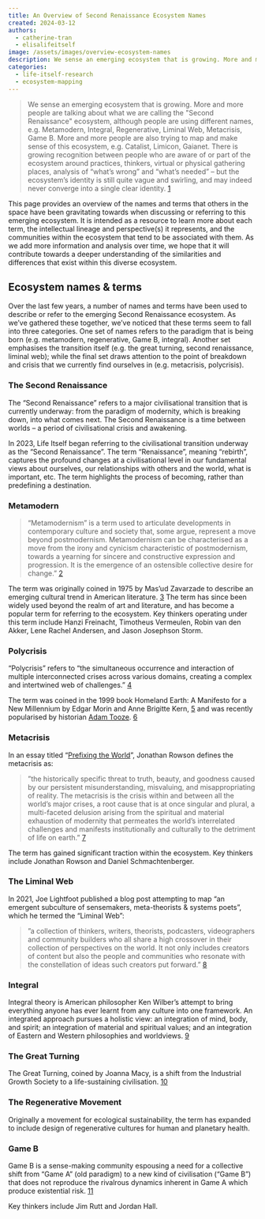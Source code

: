 ```yaml
---
title: An Overview of Second Renaissance Ecosystem Names
created: 2024-03-12
authors:
  - catherine-tran
  - elisalifeitself
image: /assets/images/overview-ecosystem-names
description: We sense an emerging ecosystem that is growing. More and more people are talking about what we are calling the Second Renaissance ecosystem, although people are using different names, e.g. Metamodern, Integral, Regenerative, Liminal Web, Metacrisis, Game B. This page provides an overview of the names and terms that people in the space have been gravitating towards when discussing or referring to this emerging ecosystem.
categories:
  - life-itself-research
  - ecosystem-mapping
---
```



> We sense an emerging ecosystem that is growing. More and more people are talking about what we are calling the "Second Renaissance" ecosystem, although people are using different names, e.g. Metamodern, Integral, Regenerative, Liminal Web, Metacrisis, Game B. More and more people are also trying to map and make sense of this ecosystem, e.g. Catalist, Limicon, Gaianet. There is growing recognition between people who are aware of or part of the ecosystem around practices, thinkers, virtual or physical gathering places, analysis of “what’s wrong” and “what’s needed” – but the ecosystem’s identity is still quite vague and swirling, and may indeed never converge into a single clear identity. [1](https://lifeitself.org/blog/second-renaissance-mapping-and-sensemaking)

This page provides an overview of the names and terms that others in the space have been gravitating towards when discussing or referring to this emerging ecosystem. It is intended as a resource to learn more about each term, the intellectual lineage and perspective(s) it represents, and the communities within the ecosystem that tend to be associated with them. As we add more information and analysis over time, we hope that it will contribute towards a deeper understanding of the similarities and differences that exist within this diverse ecosystem. 

## Ecosystem names & terms

Over the last few years, a number of names and terms have been used to describe or refer to the emerging Second Renaissance ecosystem. As we’ve gathered these together, we’ve noticed that these terms seem to fall into three categories. One set of names refers to the paradigm that is being born (e.g. metamodern, regenerative, Game B, integral). Another set emphasises the transition itself (e.g. the great turning, second renaissance, liminal web); while the final set draws attention to the point of breakdown and crisis that we currently find ourselves in (e.g. metacrisis, polycrisis).

### The Second Renaissance

The “Second Renaissance” refers to a major civilisational transition that is currently underway: from the paradigm of modernity, which is breaking down, into what comes next. The Second Renaissance is a time between worlds – a period of civilisational crisis and awakening. 

In 2023, Life Itself began referring to the civilisational transition underway as the “Second Renaissance”. The term “Renaissance”, meaning “rebirth”, captures the profound changes at a civilisational level in our fundamental views about ourselves, our relationships with others and the world, what is important, etc. The term highlights the process of becoming, rather than predefining a destination.

### Metamodern

> “Metamodernism” is a term used to articulate developments in contemporary culture and society that, some argue, represent a move beyond postmodernism. Metamodernism can be characterised as a move from the irony and cynicism characteristic of postmodernism, towards a yearning for sincere and constructive expression and progression. It is the emergence of an ostensible collective desire for change.” [2](https://lifeitself.org/blog/2022/03/11/mapping-metamodern-what-is-metamodernism)

The term was originally coined in 1975 by Mas’ud Zavarzade to describe an emerging cultural trend in American literature. [3](https://nesslabs.com/metamodernism) The term has since been widely used beyond the realm of art and literature, and has become a popular term for referring to the ecosystem. Key thinkers operating under this term include Hanzi Freinacht, Timotheus Vermeulen, Robin van den Akker, Lene Rachel Andersen, and Jason Josephson Storm.

### Polycrisis

“Polycrisis” refers to “the simultaneous occurrence and interaction of multiple interconnected crises across various domains, creating a complex and intertwined web of challenges.” [4](https://www.realitystudies.co/p/explaining-polycrisis-and-metacrisis)

The term was coined in the 1999 book Homeland Earth: A Manifesto for a New Millennium by Edgar Morin and Anne Brigitte Kern, [5](https://www.realitystudies.co/p/explaining-polycrisis-and-metacrisis) and was recently popularised by historian [Adam Tooze](https://adamtooze.substack.com/p/chartbook-165-polycrisis-thinking). [6](https://perspecteeva.substack.com/p/prefixing-the-world)

### Metacrisis

In an essay titled “[Prefixing the World](https://perspecteeva.substack.com/p/prefixing-the-world)”, Jonathan Rowson defines the metacrisis as:

> ”the historically specific threat to truth, beauty, and goodness caused by our persistent misunderstanding, misvaluing, and misappropriating of reality. The metacrisis is the crisis within and between all the world’s major crises, a root cause that is at once singular and plural, a multi-faceted delusion arising from the spiritual and material exhaustion of modernity that permeates the world’s interrelated challenges and manifests institutionally and culturally to the detriment of life on earth.” [7](https://perspecteeva.substack.com/p/prefixing-the-world)

The term has gained significant traction within the ecosystem. Key thinkers include Jonathan Rowson and Daniel Schmachtenberger.

### The Liminal Web

In 2021, Joe Lightfoot published a blog post attempting to map “an emergent subculture of sensemakers, meta-theorists & systems poets”, which he termed the “Liminal Web”:

> ”a collection of thinkers, writers, theorists, podcasters, videographers and community builders who all share a high crossover in their collection of perspectives on the world. It not only includes creators of content but also the people and communities who resonate with the constellation of ideas such creators put forward.” [8](https://www.joelightfoot.org/post/the-liminal-web-mapping-an-emergent-subculture-of-sensemakers-meta-theorists-systems-poets)
### Integral

Integral theory is American philosopher Ken Wilber’s attempt to bring everything anyone has ever learnt from any culture into one framework. An integrated approach pursues a holistic view: an integration of mind, body, and spirit; an integration of material and spiritual values; and an integration of Eastern and Western philosophies and worldviews. [9](https://lifeitself.org/blog/2022/05/27/mapping-metamodern-integral)

### The Great Turning

The Great Turning, coined by Joanna Macy, is a shift from the Industrial Growth Society to a life-sustaining civilisation. [10](https://www.ecoliteracy.org/article/great-turning)

### The Regenerative Movement

Originally a movement for ecological sustainability, the term has expanded to include design of regenerative cultures for human and planetary health.

### Game B

Game B is a sense-making community espousing a need for a collective shift from “Game A” (old paradigm) to a new kind of civilisation (“Game B”) that does not reproduce the rivalrous dynamics inherent in Game A which produce existential risk. [11](https://www.gameb.wiki/index.php?title=Game_B)

Key thinkers include Jim Rutt and Jordan Hall.
